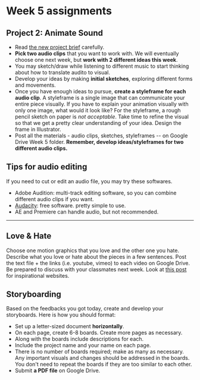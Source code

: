 # Week 5 assignments

## Project 2: Animate Sound
- Read [the new project brief](proj-sound.md) carefully.
- **Pick two audio clips** that you want to work with. We will eventually choose one next week, but **work with 2 different ideas this week**.
- You may sketch/draw while listening to different music to start thinking about how to translate audito to visual.
- Develop your ideas by making **initial sketches**, exploring different forms and movements.
- Once you have enough ideas to pursue, **create a styleframe for each audio clip**. A styleframe is a single image that can communicate your entire piece visually. If you have to explain your animation visually with only one image, what would it look like? For the styleframe, a rough pencil sketch on paper is *not acceptable*. Take time to refine the visual so that we get a pretty clear understanding of your idea. Design the frame in Illustrator.
- Post all the materials - audio clips, sketches, styleframes -- on Google Drive Week 5 folder. **Remember, develop ideas/styleframes for two different audio clips.**

## Tips for audio editing
If you need to cut or edit an audio file, you may try these softwares.
- Adobe Audition: multi-track editing software, so you can combine different audio clips if you want.
- [Audacity](http://www.audacityteam.org): free software. pretty simple to use.
- AE and Premiere can handle audio, but not recommended.

-----

## Love & Hate
Choose one motion graphics that you love and the other one you hate. Describe what you love or hate about the pieces in a few sentences. Post the text file + the links (i.e. youtube, vimeo) to each video on Google Drive. Be prepared to discuss with your classmates next week. Look at [this post](w1-resources.md) for inspirational websites.


## Storyboarding
Based on the feedbacks you got today, create and develop your storyboards. Here is how you should format:
- Set up a letter-sized document **horizontally**.
- On each page, create 6-8 boards. Create more pages as necessary.
- Along with the boards include descriptions for each.
- Include the project name and your name on each page.
- There is no number of boards required; make as many as necessary. Any important visuals and changes should be addressed in the boards. You don't need to repeat the boards if they are too similar to each other.
- Submit **a PDF file** on Google Drive.



